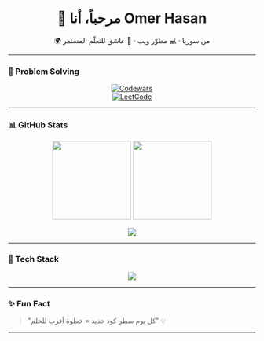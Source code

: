<h1 align="center">👋 مرحباً، أنا Omer Hasan</h1>

<p align="center">
  🌍 من سوريا · 💻 مطوّر ويب · 🚀 عاشق للتعلّم المستمر
</p>

---

### 🧩 Problem Solving
<p align="center">
  <a href="https://www.codewars.com/users/ammar23hasan">
    <img src="https://www.codewars.com/users/ammar23hasan/badges/large" alt="Codewars"/>
  </a>
  <br/>
  <a href="https://leetcode.com/ammar23hasan/">
    <img src="https://leetcard.jacoblin.cool/ammar23hasan?theme=dark&font=Karma&ext=heatmap" alt="LeetCode"/>
  </a>
</p>

---

### 📊 GitHub Stats
<p align="center">
  <img src="https://github-readme-stats.vercel.app/api?ammar23hasan=ammar23hasan&show_icons=true&theme=radical" height="160"/>
  <img src="https://github-readme-streak-stats.herokuapp.com/?user=ammar23hasan&theme=radical" height="160"/>
</p>

<p align="center">
  <img src="https://github-readme-stats.vercel.app/api/top-langs/?ammar23hasan=ammar23hasan&layout=compact&theme=radical"/>
</p>

---

### 🚀 Tech Stack
<p align="center">
  <img src="https://skillicons.dev/icons?i=html,css,js,php,laravel,mysql,git,github,vscode,react" />
</p>

---

### ✨ Fun Fact
> "كل يوم سطر كود جديد = خطوة أقرب للحلم" 💡

---
